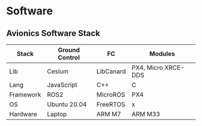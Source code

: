 # Software
## Avionics Software Stack

|Stack | Ground Control | FC | Modules |
| - | - | - | - |
| Lib | Cesium | LibCanard |  PX4, Micro XRCE-DDS |
| Lang | JavaScript | C++ | C |
| Framework | ROS2 | MicroROS | PX4 |
| OS | Ubuntu 20.04 | FreeRTOS | x |
| Hardware | Laptop | ARM M7 | ARM M33 |
